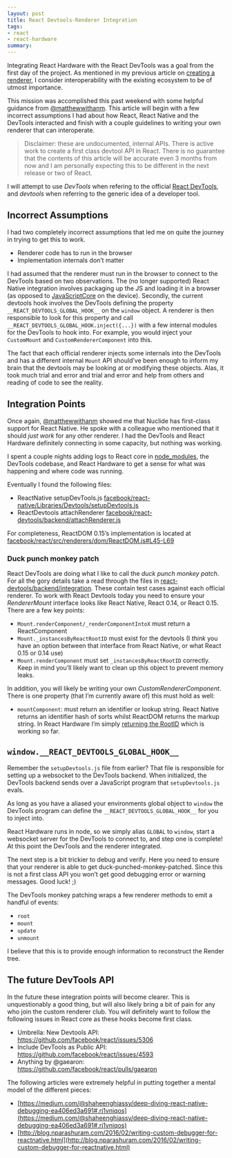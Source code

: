 ```yaml
---
layout: post
title: React Devtools-Renderer Integration
tags:
- react
- react-hardware
summary:
---
```


Integrating React Hardware with the React DevTools was a goal from the first day
of the project. As mentioned in my previous article on [creating a renderer](http://iamdustan.com/2016/01/18/react-custom-renderers/),
I consider interoperability with the existing ecosystem to be of utmost importance.

This mission was accomplished this past weekend with some helpful guidance from
[@matthewwithanm](https://twitter.com/matthewwithanm). This article will begin
with a few incorrect assumptions I had about how React, React Native and the
DevTools interacted and finish with a couple guidelines to writing your own
renderer that can interoperate.

> Disclaimer: these are undocumented, internal APIs. There is active work to
> create a first class devtool API in React. There is no guarantee that the
> contents of this article will be accurate even 3 months from now and I am
> personally expecting this to be different in the next release or two of React.

I will attempt to use *DevTools* when refering to the official [React DevTools](https://github.com/facebook/react-devtools/),
and *devtools* when referring to the generic idea of a developer tool.

## Incorrect Assumptions

I had two completely incorrect assumptions that led me on quite the journey in
trying to get this to work.

* Renderer code has to run in the browser
* Implementation internals don’t matter

I had assumed that the renderer must run in the browser to connect to the DevTools
based on two observations. The (no longer supported) React Native integration
involves packaging up the JS and loading it in a browser (as opposed to
[JavaScriptCore](http://trac.webkit.org/wiki/JavaScriptCore) on the device).
Secondly, the current devtools hook involves the DevTools defining the property
`__REACT_DEVTOOLS_GLOBAL_HOOK__` on the `window` object. A renderer is then
responsible to look for this property and call
`__REACT_DEVTOOLS_GLOBAL_HOOK.inject({...})` with a few internal modules for the
DevTools to hook into. For example, you would inject your `CustomMount` and
`CustomRendererComponent` into this.

The fact that each official renderer injects some internals into the DevTools
and has a different internal `Mount` API should’ve been enough to inform my
brain that the devtools may be looking at or modifying these objects. Alas, it
took much trial and error and trial and error and help from others and reading
of code to see the reality.

## Integration Points

Once again, [@matthewwithanm](https://twitter.com/matthewwithanm) showed me that
Nuclide has first-class support for React Native. He spoke with a colleague who
mentioned that it should *just work* for any other renderer. I had the DevTools
and React Hardware definitely connecting in some capacity, but nothing was working.

I spent a couple nights adding logs to React core in [node_modules](https://twitter.com/dan_abramov/status/700658352850743296),
the DevTools codebase, and React Hardware to get a sense for what was happening
and where code was running.

Eventually I found the following files:

* ReactNative setupDevTools.js [facebook/react-native/Libraries/Devtools/setupDevtools.js](https://github.com/facebook/react-native/blob/9a93a3cba47722a590a8912a5ace1c479eb4178a/Libraries/Devtools/setupDevtools.js)
* ReactDevtools attachRenderer [facebook/react-devtools/backend/attachRenderer.js](https://github.com/facebook/react-devtools/blob/master/backend/attachRenderer.js)

For completeness, ReactDOM 0.15’s implementation is located at [facebook/react/src/renderers/dom/ReactDOM.js#L45-L69](https://github.com/facebook/react/blob/master/src/renderers/dom/ReactDOM.js#L45-L69)

### Duck punch monkey patch

React DevTools are doing what I like to call the *duck punch monkey patch*. For
all the gory details take a read through the files in [react-devtools/backend/integration](https://github.com/facebook/react-devtools/tree/master/backend/integration).
These contain test cases against each official renderer. To work with React
Devtools today you need to ensure your *RendererMount* interface looks like
React Native, React 0.14, or React 0.15. There are a few key points:

* `Mount.renderComponent/_renderComponentIntoX` must return a ReactComponent
* `Mount._instancesByReactRootID` must exist for the devtools (I *think* you
  have an option between that interface from React Native, or what React 0.15 or
  0.14 use)
* `Mount.renderComponent` must set `_instancesByReactRootID` correctly. Keep in
  mind you’ll likely want to clean up this object to prevent memory leaks.

In addition, you will likely be writing your own *CustomRendererComponent*.
There is one property (that I’m currently aware of) this must hold as well:

* `mountComponent`: must return an identifier or lookup string. React Native
  returns an identifier hash of sorts whilst ReactDOM returns the markup string.
  In React Hardware I’m simply [returning the RootID](https://github.com/iamdustan/react-hardware/blob/rewrite/src/ReactHardwareComponent.js#L187)
  which is working so far.

## `window.__REACT_DEVTOOLS_GLOBAL_HOOK__`

Remember the `setupDevtools.js` file from earlier? That file is responsible for
setting up a websocket to the DevTools backend. When initialized, the DevTools
backend sends over a JavaScript program that `setupDevtools.js` evals.

As long as you have a aliased your environments global object to `window` the
DevTools program can define the `__REACT_DEVTOOLS_GLOBAL_HOOK__` for you to
inject into.

React Hardware runs in node, so we simply alias `GLOBAL` to `window`, start a
websocket server for the DevTools to connect to, and step one is complete! At
this point the DevTools and the renderer integrated.

The next step is a bit trickier to debug and verify. Here you need to ensure
that your renderer is able to get duck-punched-monkey-patched. Since this is not
a first class API you won’t get good debugging error or warning messages. Good luck! ;)

The DevTools monkey patching wraps a few renderer methods to emit a handful of
events:

* `root`
* `mount`
* `update`
* `unmount`


I believe that this is to provide enough information to reconstruct the Render
tree.

## The future DevTools API

In the future these integration points will become clearer. This is
unquestionably a good thing, but will also likely bring a bit of pain for any
who join the custom renderer club. You will definitely want to follow the
following issues in React core as these hooks become first class.

* Umbrella: New Devtools API: https://github.com/facebook/react/issues/5306
* Include DevTools as Public API: https://github.com/facebook/react/issues/4593
* Anything by @gaearon: https://github.com/facebook/react/pulls/gaearon

The following articles were extremely helpful in putting together a mental model
of the different pieces:

* [https://medium.com/@shaheenghiassy/deep-diving-react-native-debugging-ea406ed3a691#.rj1vniqos](https://medium.com/@shaheenghiassy/deep-diving-react-native-debugging-ea406ed3a691#.rj1vniqos)
* [http://blog.nparashuram.com/2016/02/writing-custom-debugger-for-reactnative.html](http://blog.nparashuram.com/2016/02/writing-custom-debugger-for-reactnative.html)

